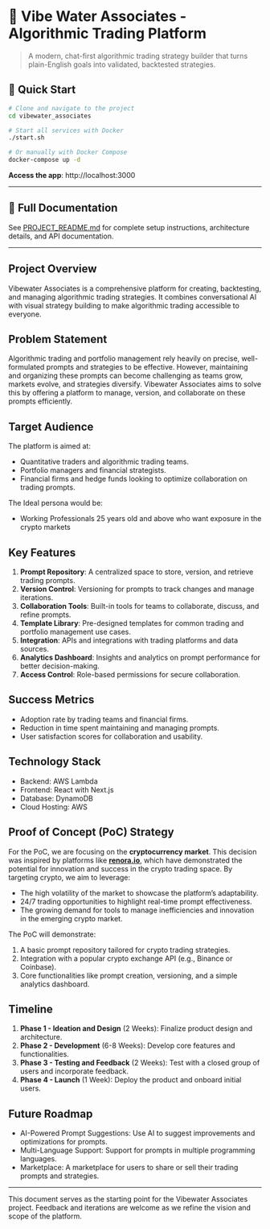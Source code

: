 # 🌊 Vibe Water Associates - Algorithmic Trading Platform

> A modern, chat-first algorithmic trading strategy builder that turns plain-English goals into validated, backtested strategies.

## 🚀 Quick Start

```bash
# Clone and navigate to the project
cd vibewater_associates

# Start all services with Docker
./start.sh

# Or manually with Docker Compose
docker-compose up -d
```

**Access the app**: http://localhost:3000

---

## 📖 Full Documentation

See [PROJECT_README.md](./PROJECT_README.md) for complete setup instructions, architecture details, and API documentation.

---

## Project Overview
Vibewater Associates is a comprehensive platform for creating, backtesting, and managing algorithmic trading strategies. It combines conversational AI with visual strategy building to make algorithmic trading accessible to everyone.

## Problem Statement
Algorithmic trading and portfolio management rely heavily on precise, well-formulated prompts and strategies to be effective. However, maintaining and organizing these prompts can become challenging as teams grow, markets evolve, and strategies diversify. Vibewater Associates aims to solve this by offering a platform to manage, version, and collaborate on these prompts efficiently.

## Target Audience
The platform is aimed at:
- Quantitative traders and algorithmic trading teams.
- Portfolio managers and financial strategists.
- Financial firms and hedge funds looking to optimize collaboration on trading prompts.

The Ideal persona would be:
- Working Professionals 25 years old and above who want exposure in the crypto markets

## Key Features
1. **Prompt Repository**: A centralized space to store, version, and retrieve trading prompts.
2. **Version Control**: Versioning for prompts to track changes and manage iterations.
3. **Collaboration Tools**: Built-in tools for teams to collaborate, discuss, and refine prompts.
4. **Template Library**: Pre-designed templates for common trading and portfolio management use cases.
5. **Integration**: APIs and integrations with trading platforms and data sources.
6. **Analytics Dashboard**: Insights and analytics on prompt performance for better decision-making.
7. **Access Control**: Role-based permissions for secure collaboration.

## Success Metrics
- Adoption rate by trading teams and financial firms.
- Reduction in time spent maintaining and managing prompts.
- User satisfaction scores for collaboration and usability.

## Technology Stack
- Backend: AWS Lambda
- Frontend: React with Next.js
- Database: DynamoDB
- Cloud Hosting: AWS

## Proof of Concept (PoC) Strategy
For the PoC, we are focusing on the **cryptocurrency market**. This decision was inspired by platforms like **[renora.io](https://renora.io)**, which have demonstrated the potential for innovation and success in the crypto trading space. By targeting crypto, we aim to leverage:
- The high volatility of the market to showcase the platform’s adaptability.
- 24/7 trading opportunities to highlight real-time prompt effectiveness.
- The growing demand for tools to manage inefficiencies and innovation in the emerging crypto market.

The PoC will demonstrate:
1. A basic prompt repository tailored for crypto trading strategies.
2. Integration with a popular crypto exchange API (e.g., Binance or Coinbase).
3. Core functionalities like prompt creation, versioning, and a simple analytics dashboard.

## Timeline
1. **Phase 1 - Ideation and Design** (2 Weeks): Finalize product design and architecture.
2. **Phase 2 - Development** (6-8 Weeks): Develop core features and functionalities.
3. **Phase 3 - Testing and Feedback** (2 Weeks): Test with a closed group of users and incorporate feedback.
4. **Phase 4 - Launch** (1 Week): Deploy the product and onboard initial users.

## Future Roadmap
- AI-Powered Prompt Suggestions: Use AI to suggest improvements and optimizations for prompts.
- Multi-Language Support: Support for prompts in multiple programming languages.
- Marketplace: A marketplace for users to share or sell their trading prompts and strategies.

---

This document serves as the starting point for the Vibewater Associates project. Feedback and iterations are welcome as we refine the vision and scope of the platform.
